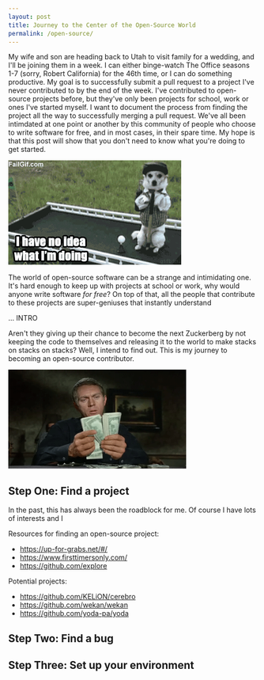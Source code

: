 ```yaml
---
layout: post
title: Journey to the Center of the Open-Source World
permalink: /open-source/
---
```


My wife and son are heading back to Utah to visit family for a wedding, and I'll be joining them in a week. I can either binge-watch The Office seasons 1-7 (sorry, Robert California) for the 46th time, or I can do something productive. My goal is to successfully submit a pull request to a project I've never contributed to by the end of the week. I've contributed to open-source projects before, but they've only been projects for school, work or ones I've started myself. I want to document the process from finding the project all the way to successfully merging a pull request. We've all been intimdated at one point or another by this community of people who choose to write software for free, and in most cases, in their spare time. My hope is that this post will show that you don't need to know what you're doing to get started.

![alt text](/images/dog.gif) 

The world of open-source software can be a strange and intimidating one. It's hard enough to keep up with projects at school or work, why would anyone write software *for free*? On top of that, all the people that contribute to these projects are super-geniuses that instantly understand

... INTRO

Aren't they giving up their chance to become the next Zuckerberg by not keeping the code to themselves and releasing it to the world to make stacks on stacks on stacks? Well, I intend to find out. This is my journey to becoming an open-source contributor.

![alt text](/images/stacks.gif) 

## Step One: Find a project

In the past, this has always been the roadblock for me. Of course I have lots of interests and I

Resources for finding an open-source project:
- https://up-for-grabs.net/#/
- https://www.firsttimersonly.com/
- https://github.com/explore


Potential projects:
- https://github.com/KELiON/cerebro
- https://github.com/wekan/wekan
- https://github.com/yoda-pa/yoda

## Step Two: Find a bug

## Step Three: Set up your environment

## 
